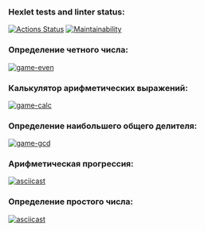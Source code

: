 ### Hexlet tests and linter status:
[![Actions Status](https://github.com/super-gr0ver/frontend-project-44/workflows/hexlet-check/badge.svg)](https://github.com/super-gr0ver/frontend-project-44/actions)
[![Maintainability](https://api.codeclimate.com/v1/badges/e725594b7276b16c2b9b/maintainability)](https://codeclimate.com/github/super-gr0ver/frontend-project-44/maintainability)

### Определение четного числа:
[![game-even](https://asciinema.org/a/sWGoEbGlPjfltrOuFRSKzZ4Mq.svg)](https://asciinema.org/a/sWGoEbGlPjfltrOuFRSKzZ4Mq)

### Калькулятор арифметических выражений:
[![game-calc](https://asciinema.org/a/Q5yKXUBzq1X24bG8rtKITEC4n.svg)](https://asciinema.org/a/Q5yKXUBzq1X24bG8rtKITEC4n)

### Определение наибольшего общего делителя:
[![game-gcd](https://asciinema.org/a/GVInOVrhdxsDeXDD28lOLrBDP.svg)](https://asciinema.org/a/GVInOVrhdxsDeXDD28lOLrBDP)

### Арифметическая прогрессия:
[![asciicast](https://asciinema.org/a/HqZ4J5sOEDBfAT7zpV39Gk7n8.svg)](https://asciinema.org/a/HqZ4J5sOEDBfAT7zpV39Gk7n8)

### Определение простого числа:
[![asciicast](https://asciinema.org/a/Yg6CIWyZEGMRzkCcsuMlQgq9S.svg)](https://asciinema.org/a/Yg6CIWyZEGMRzkCcsuMlQgq9S)